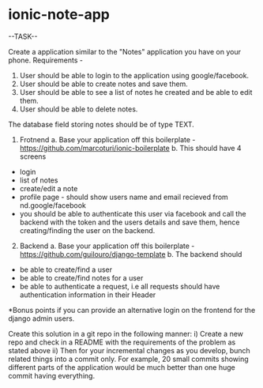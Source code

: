 # ionic-note-app

--TASK--

Create a application similar to the "Notes" application you have on your phone.
Requirements -
1. User should be able to login to the application using google/facebook.
2. User should be able to create notes and save them.
3. User should be able to see a list of notes he created and be able to edit them.
4. User should be able to delete notes.

The database field storing notes should be of type TEXT.

1. Frotnend
a. Base your application off this boilerplate - https://github.com/marcoturi/ionic-boilerplate
b. This should have 4 screens
- login
- list of notes
- create/edit a note
- profile page - should show users name and email recieved from nd.google/facebook
- you should be able to authenticate this user via facebook and call the backend with the token and the users details and save them, hence creating/finding the user on the backend.

2. Backend
a. Base your application off this boilerplate - https://github.com/guilouro/django-template
b. The backend should
- be able to create/find a user
- be able to create/find notes for a user
- be able to authenticate a request, i.e all requests should have authentication information in their Header

*Bonus points if you can provide an alternative login on the frontend for the django admin users.

Create this solution in a git repo in the following manner:
i) Create a new repo and check in a README with the requirements of the problem as stated above
ii) Then for your incremental changes as you develop, bunch related things into a commit only. For example, 20 small commits showing different parts of the application would be much better than one huge commit having everything.
